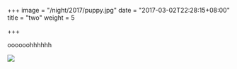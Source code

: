 +++
image = "/night/2017/puppy.jpg"
date = "2017-03-02T22:28:15+08:00"
title = "two"
weight = 5

+++

oooooohhhhhh

![](/night/2017/puppy.jpg)
